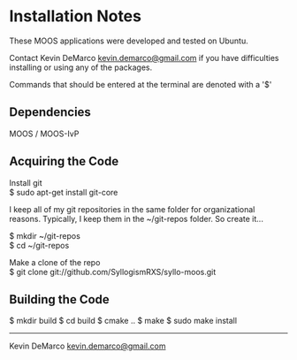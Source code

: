 Installation Notes
================================================================================
These MOOS applications were developed and tested on Ubuntu. 

Contact Kevin DeMarco <kevin.demarco@gmail.com> if you have difficulties 
installing or using any of the packages.

Commands that should be entered at the terminal are denoted with a '$'

Dependencies
------------
MOOS / MOOS-IvP

Acquiring the Code
------------------
Install git  
$ sudo apt-get install git-core

I keep all of my git repositories in the same folder for organizational 
reasons.  Typically, I keep them in the ~/git-repos folder.  So create it...

$ mkdir ~/git-repos  
$ cd ~/git-repos

Make a clone of the repo  
$ git clone git://github.com/SyllogismRXS/syllo-moos.git

Building the Code
-----------------

$ mkdir build
$ cd build 
$ cmake .. 
$ make 
$ sudo make install 

----------------------------------------
Kevin DeMarco <kevin.demarco@gmail.com>
